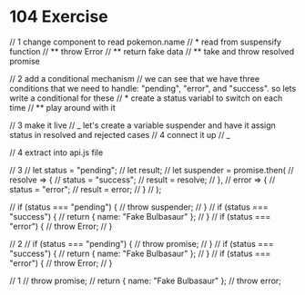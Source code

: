 # 104 Exercise

// 1 change component to read pokemon.name
// \* read from suspensify function
// ** throw Error
// ** return fake data
// \*\* take and throw resolved promise

// 2 add a conditional mechanism
// we can see that we have three conditions that we need to handle: "pending", "error", and "success". so lets write a conditional for these
// \* create a status variabl to switch on each time
// \*\* play around with it

// 3 make it live
// _ let's create a variable suspender and have it assign status in resolved and rejected cases
// 4 connect it up
// _

// 4 extract into api.js file

// 3
// let status = "pending";
// let result;
// let suspender = promise.then(
// resolve => {
// status = "success";
// result = resolve;
// },
// error => {
// status = "error";
// result = error;
// }
// );

// if (status === "pending") {
// throw suspender;
// }
// if (status === "success") {
// return { name: "Fake Bulbasaur" };
// }
// if (status === "error") {
// throw Error;
// }

// 2
// if (status === "pending") {
// throw promise;
// }
// if (status === "success") {
// return { name: "Fake Bulbasaur" };
// }
// if (status === "error") {
// throw Error;
// }

// 1
// throw promise;
// return { name: "Fake Bulbasaur" };
// throw error;
